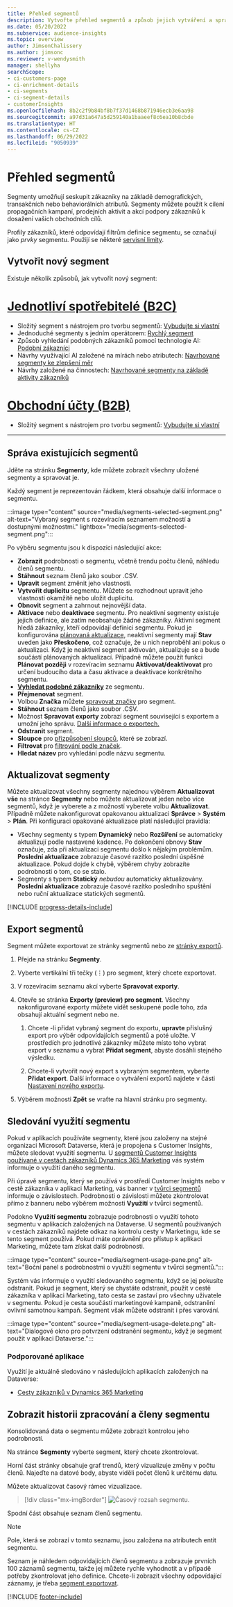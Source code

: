 ```yaml
---
title: Přehled segmentů
description: Vytvořte přehled segmentů a způsob jejich vytváření a správy.
ms.date: 05/20/2022
ms.subservice: audience-insights
ms.topic: overview
author: JimsonChalissery
ms.author: jimsonc
ms.reviewer: v-wendysmith
manager: shellyha
searchScope:
- ci-customers-page
- ci-enrichment-details
- ci-segments
- ci-segment-details
- customerInsights
ms.openlocfilehash: 8b2c2f9b84bf8b7f37d1468b871946ecb3e6aa98
ms.sourcegitcommit: a97d31a647a5d259140a1baaeef8c6ea10b8cbde
ms.translationtype: HT
ms.contentlocale: cs-CZ
ms.lasthandoff: 06/29/2022
ms.locfileid: "9050939"
---
```

# <a name="segments-overview"></a>Přehled segmentů

Segmenty umožňují seskupit zákazníky na základě demografických, transakčních nebo behaviorálních atributů. Segmenty můžete použít k cílení propagačních kampaní, prodejních aktivit a akcí podpory zákazníků k dosažení vašich obchodních cílů.

Profily zákazníků, které odpovídají filtrům definice segmentu, se označují jako *prvky* segmentu. Použijí se některé [servisní limity](/dynamics365/customer-insights/service-limits).

## <a name="create-a-new-segment"></a>Vytvořit nový segment

Existuje několik způsobů, jak vytvořit nový segment: 

# <a name="individual-consumers-b-to-c"></a>[Jednotliví spotřebitelé (B2C)](#tab/b2c)

- Složitý segment s nástrojem pro tvorbu segmentů: [Vybudujte si vlastní](segment-builder.md#create-a-new-segment) 
- Jednoduché segmenty s jedním operátorem: [Rychlý segment](segment-builder.md#quick-segments) 
- Způsob vyhledání podobných zákazníků pomocí technologie AI: [Podobní zákazníci](find-similar-customer-segments.md) 
- Návrhy využívající AI založené na mírách nebo atributech: [Navrhované segmenty ke zlepšení měr](suggested-segments.md) 
- Návrhy založené na činnostech: [Navrhované segmenty na základě aktivity zákazníků](suggested-segments-activity.md) 

# <a name="business-accounts-b-to-b"></a>[Obchodní účty (B2B)](#tab/b2b)

- Složitý segment s nástrojem pro tvorbu segmentů: [Vybudujte si vlastní](segment-builder.md#create-a-new-segment)

---

## <a name="manage-existing-segments"></a>Správa existujících segmentů

Jděte na stránku **Segmenty**, kde můžete zobrazit všechny uložené segmenty a spravovat je.

Každý segment je reprezentován řádkem, která obsahuje další informace o segmentu.

:::image type="content" source="media/segments-selected-segment.png" alt-text="Vybraný segment s rozevíracím seznamem možností a dostupnými možnostmi." lightbox="media/segments-selected-segment.png":::

Po výběru segmentu jsou k dispozici následující akce:

- **Zobrazit** podrobnosti o segmentu, včetně trendu počtu členů, náhledu členů segmentu.
- **Stáhnout** seznam členů jako soubor .CSV.
- **Upravit** segment změnit jeho vlastnosti.
- **Vytvořit duplicitu** segmentu. Můžete se rozhodnout upravit jeho vlastnosti okamžitě nebo uložit duplicitu.
- **Obnovit** segment a zahrnout nejnovější data.
- **Aktivace** nebo **deaktivace** segmentu. Pro neaktivní segmenty existuje jejich definice, ale zatím neobsahuje žádné zákazníky. Aktivní segment hledá zákazníky, kteří odpovídají definici segmentu. Pokud je konfigurována [plánovaná aktualizace](system.md#schedule-tab), neaktivní segmenty mají **Stav** uveden jako **Přeskočeno**, což označuje, že u nich neproběhl ani pokus o aktualizaci. Když je neaktivní segment aktivován, aktualizuje se a bude součástí plánovaných aktualizací.
  Případně můžete použít funkci **Plánovat později** v rozevíracím seznamu **Aktivovat/deaktivovat** pro určení budoucího data a času aktivace a deaktivace konkrétního segmentu.
- **[Vyhledat podobné zákazníky](find-similar-customer-segments.md)** ze segmentu.
- **Přejmenovat** segment.
- Volbou **Značka** můžete [spravovat značky](work-with-tags-columns.md#manage-tags) pro segment.
- **Stáhnout** seznam členů jako soubor .CSV.
- Možnost **Spravovat exporty** zobrazí segment související s exportem a umožní jeho správu. [Další informace o exportech.](export-destinations.md)
- **Odstranit** segment.
- **Sloupce** pro [přizpůsobení sloupců](work-with-tags-columns.md#customize-columns), které se zobrazí.
- **Filtrovat** pro [filtrování podle značek](work-with-tags-columns.md#filter-on-tags).
- **Hledat název** pro vyhledání podle názvu segmentu.

## <a name="refresh-segments"></a>Aktualizovat segmenty

Můžete aktualizovat všechny segmenty najednou výběrem **Aktualizovat vše** na stránce **Segmenty** nebo můžete aktualizovat jeden nebo více segmentů, když je vyberete a z možností vyberete volbu **Aktualizovat**. Případně můžete nakonfigurovat opakovanou aktualizaci **Správce** > **Systém** > **Plán**. Při konfiguraci opakované aktualizace platí následující pravidla:

- Všechny segmenty s typem **Dynamický** nebo **Rozšíření** se automaticky aktualizují podle nastavené kadence. Po dokončení obnovy **Stav** označuje, zda při aktualizaci segmentu došlo k nějakým problémům. **Poslední aktualizace** zobrazuje časové razítko poslední úspěšné aktualizace. Pokud dojde k chybě, výběrem chyby zobrazíte podrobnosti o tom, co se stalo.
- Segmenty s typem **Statický** *nebudou* automaticky aktualizovány. **Poslední aktualizace** zobrazuje časové razítko posledního spuštění nebo ruční aktualizace statických segmentů.

[!INCLUDE [progress-details-include](includes/progress-details-pane.md)]

## <a name="export-segments"></a>Export segmentů

Segment můžete exportovat ze stránky segmentů nebo ze [stránky exportů](export-destinations.md). 

1. Přejde na stránku **Segmenty**.

1. Vyberte vertikální tři tečky (&vellip;) pro segment, který chcete exportovat.

1. V rozevíracím seznamu akcí vyberte **Spravovat exporty**.

1. Otevře se stránka **Exporty (preview) pro segment**. Všechny nakonfigurované exporty můžete vidět seskupené podle toho, zda obsahují aktuální segment nebo ne.

   1. Chcete -li přidat vybraný segment do exportu, **upravte** příslušný export pro výběr odpovídajících segmentů a poté uložte. V prostředích pro jednotlivé zákazníky můžete místo toho vybrat export v seznamu a vybrat **Přidat segment**, abyste dosáhli stejného výsledku.

   1. Chcete-li vytvořit nový export s vybraným segmentem, vyberte **Přidat export**. Další informace o vytváření exportů najdete v části [Nastavení nového exportu](export-destinations.md#set-up-a-new-export).

1. Výběrem možnosti **Zpět** se vraťte na hlavní stránku pro segmenty.

## <a name="track-usage-of-a-segment"></a>Sledování využití segmentu

Pokud v aplikacích používáte segmenty, které jsou založeny na stejné organizaci Microsoft Dataverse, která je propojena s Customer Insights, můžete sledovat využití segmentu. U [segmentů Customer Insights používané v cestách zákazníků Dynamics 365 Marketing](/dynamics365/marketing/real-time-marketing-ci-profile) vás systém informuje o využití daného segmentu.

Při úpravě segmentu, který se používá v prostředí Customer Insights nebo v cestě zákazníka v aplikaci Marketing, vás banner v [tvůrci segmentů](segment-builder.md) informuje o závislostech. Podrobnosti o závislosti můžete zkontrolovat přímo z banneru nebo výběrem možnosti **Využití** v tvůrci segmentů.

Podokno **Využití segmentu** zobrazuje podrobnosti o využití tohoto segmentu v aplikacích založených na Dataverse. U segmentů používaných v cestách zákazníků najdete odkaz na kontrolu cesty v Marketingu, kde se tento segment používá. Pokud máte oprávnění pro přístup k aplikaci Marketing, můžete tam získat další podrobnosti.

:::image type="content" source="media/segment-usage-pane.png" alt-text="Boční panel s podrobnostmi o využití segmentu v tvůrci segmentů.":::

Systém vás informuje o využití sledovaného segmentu, když se jej pokusíte odstranit. Pokud je segment, který se chystáte odstranit, použit v cestě zákazníka v aplikaci Marketing, tato cesta se zastaví pro všechny uživatele v segmentu. Pokud je cesta součástí marketingové kampaně, odstranění ovlivní samotnou kampaň. Segment však můžete odstranit i přes varování.

:::image type="content" source="media/segment-usage-delete.png" alt-text="Dialogové okno pro potvrzení odstranění segmentu, když je segment použit v aplikaci Dataverse.":::

### <a name="supported-apps"></a>Podporované aplikace

Využití je aktuálně sledováno v následujících aplikacích založených na Dataverse:

- [Cesty zákazníků v Dynamics 365 Marketing](/dynamics365/marketing/real-time-marketing-ci-profile)

## <a name="view-processing-history-and-segment-members"></a>Zobrazit historii zpracování a členy segmentu

Konsolidovaná data o segmentu můžete zobrazit kontrolou jeho podrobností.

Na stránce **Segmenty** vyberte segment, který chcete zkontrolovat.

Horní část stránky obsahuje graf trendů, který vizualizuje změny v počtu členů. Najeďte na datové body, abyste viděli počet členů k určitému datu.

Můžete aktualizovat časový rámec vizualizace.

> [!div class="mx-imgBorder"]
> ![Časový rozsah segmentu.](media/segment-time-range.png "Časový rozsah segmentu")

Spodní část obsahuje seznam členů segmentu.

> [!NOTE]
> Pole, která se zobrazí v tomto seznamu, jsou založena na atributech entit segmentu.
>
>Seznam je náhledem odpovídajících členů segmentu a zobrazuje prvních 100 záznamů segmentu, takže jej můžete rychle vyhodnotit a v případě potřeby zkontrolovat jeho definice. Chcete-li zobrazit všechny odpovídající záznamy, je třeba [segment exportovat](export-destinations.md).

[!INCLUDE [footer-include](includes/footer-banner.md)]
